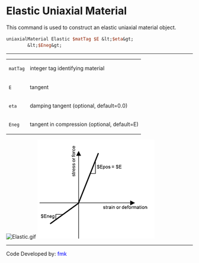 # Elastic Uniaxial Material

<p>This command is used to construct an elastic uniaxial material
object.</p>

```tcl
uniaxialMaterial Elastic $matTag $E &lt;$eta&gt;
        &lt;$Eneg&gt;
```
<hr />
<table>
<tbody>
<tr class="odd">
<td><code class="parameter-table-variable">matTag</code></td>
<td><p>integer tag identifying material</p></td>
</tr>
<tr class="even">
<td><code class="parameter-table-variable">E</code></td>
<td><p>tangent</p></td>
</tr>
<tr class="odd">
<td><code class="parameter-table-variable">eta</code></td>
<td><p>damping tangent (optional, default=0.0)</p></td>
</tr>
<tr class="even">
<td><code class="parameter-table-variable">Eneg</code></td>
<td><p>tangent in compression (optional, default=E)</p></td>
</tr>
</tbody>
</table>
<p><img src="/OpenSeesRT/contrib/static/Elastic.gif" title="Elastic.gif" alt="Elastic.gif" /> <img
src="ElasticPosNeg.png" title="ElasticPosNeg.png"
alt="ElasticPosNeg.png" /></p>
<hr />
<p>Code Developed by: <span style="color:blue"> fmk
</span></p>
